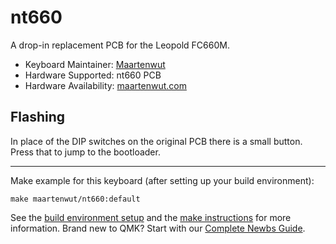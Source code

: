 # nt660

A drop-in replacement PCB for the Leopold FC660M.

* Keyboard Maintainer: [Maartenwut](https://github.com/Maartenwut)
* Hardware Supported: nt660 PCB
* Hardware Availability: [maartenwut.com](https://maartenwut.com/product/nt-660/)

## Flashing

In place of the DIP switches on the original PCB there is a small button. Press that to jump to the bootloader. 

---

Make example for this keyboard (after setting up your build environment):

    make maartenwut/nt660:default

See the [build environment setup](https://docs.qmk.fm/#/getting_started_build_tools) and the [make instructions](https://docs.qmk.fm/#/getting_started_make_guide) for more information. Brand new to QMK? Start with our [Complete Newbs Guide](https://docs.qmk.fm/#/newbs).
